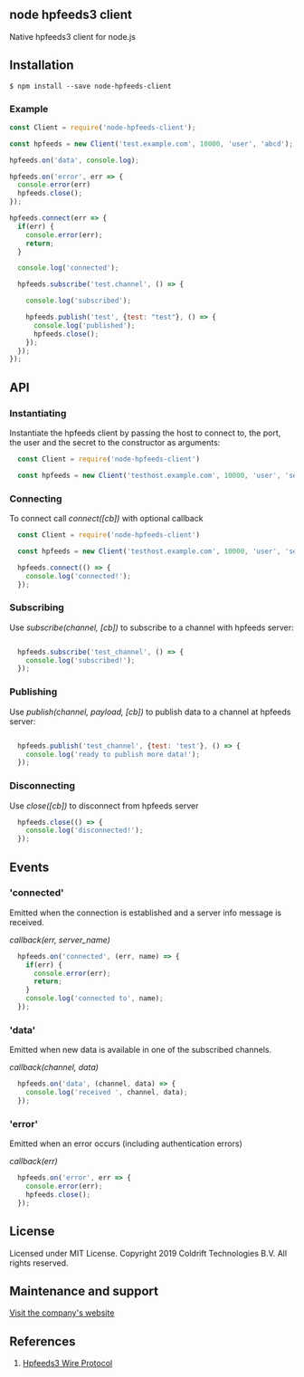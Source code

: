## node hpfeeds3 client

Native hpfeeds3 client for node.js

## Installation

```
$ npm install --save node-hpfeeds-client
```

### Example

```javascript
const Client = require('node-hpfeeds-client');

const hpfeeds = new Client('test.example.com', 10000, 'user', 'abcd');

hpfeeds.on('data', console.log);

hpfeeds.on('error', err => {
  console.error(err)
  hpfeeds.close();
});

hpfeeds.connect(err => {
  if(err) {
    console.error(err);
    return;
  }

  console.log('connected');

  hpfeeds.subscribe('test.channel', () => {

    console.log('subscribed');

    hpfeeds.publish('test', {test: "test"}, () => {
      console.log('published');
      hpfeeds.close();
    });
  });
});
```

## API

### Instantiating

Instantiate the hpfeeds client by passing the host to connect to, the port,
the user and the secret to the constructor as arguments:

```javascript
  const Client = require('node-hpfeeds-client')

  const hpfeeds = new Client('testhost.example.com', 10000, 'user', 'secret');
```

### Connecting

To connect call *connect([cb])* with optional callback

```javascript
  const Client = require('node-hpfeeds-client')

  const hpfeeds = new Client('testhost.example.com', 10000, 'user', 'secret');

  hpfeeds.connect(() => {
    console.log('connected!');
  });
```

### Subscribing

Use *subscribe(channel, [cb])* to subscribe to a channel with hpfeeds server:

```javascript

  hpfeeds.subscribe('test_channel', () => {
    console.log('subscribed!');
  });
```

### Publishing

Use *publish(channel, payload, [cb])* to publish data to a channel at hpfeeds server:

```javascript

  hpfeeds.publish('test_channel', {test: 'test'}, () => {
    console.log('ready to publish more data!');
  });
```

### Disconnecting

Use *close([cb])* to disconnect from hpfeeds server

```javascript
  hpfeeds.close(() => {
    console.log('disconnected!');
  });
```

## Events

### 'connected'

Emitted when the connection is established and a server info message is received.

*callback(err, server_name)*

```javascript
  hpfeeds.on('connected', (err, name) => {
    if(err) {
      console.error(err);
      return;
    }
    console.log('connected to', name);
  });
```

### 'data'

Emitted when new data is available in one of the subscribed channels.

*callback(channel, data)*

```javascript
  hpfeeds.on('data', (channel, data) => {
    console.log('received ', channel, data);
  });
```

### 'error'

Emitted when an error occurs (including authentication errors)

*callback(err)*

```javascript
  hpfeeds.on('error', err => {
    console.error(err);
    hpfeeds.close();
  });
```

## License

Licensed under MIT License. Copyright 2019 Coldrift Technologies B.V. All rights reserved.

## Maintenance and support
[Visit the company's website](https://coldrift.com/)

## References

1. [Hpfeeds3 Wire Protocol](https://hpfeeds.org/wire-protocol)
